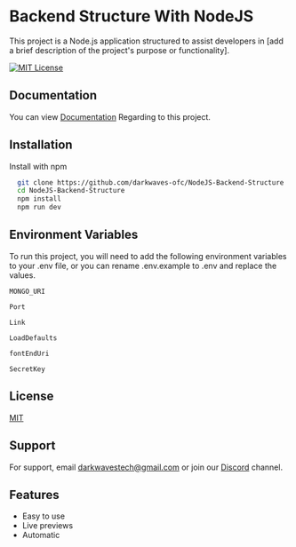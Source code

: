 Backend Structure With NodeJS
============

This project is a Node.js application structured to assist developers in \[add a brief description of the project's purpose or functionality\].

[![MIT License](https://img.shields.io/badge/License-MIT-green.svg)](https://choosealicense.com/licenses/mit/)


## Documentation

You can view [Documentation](#) Regarding to this project.


## Installation

Install with npm

```bash
  git clone https://github.com/darkwaves-ofc/NodeJS-Backend-Structure
  cd NodeJS-Backend-Structure
  npm install
  npm run dev
```
    
## Environment Variables

To run this project, you will need to add the following environment variables to your .env file, or you can rename .env.example to .env and replace the values.

`MONGO_URI`

`Port`

`Link`

`LoadDefaults`

`fontEndUri`

`SecretKey`


## License

[MIT](https://github.com/darkwaves-ofc/NodeJS-Backend-Structure/blob/main/LICENSE)


## Support

For support, email darkwavestech@gmail.com or join our [Discord](https://discord.gg/rrZAveRJnR) channel.


## Features

- Easy to use
- Live previews
- Automatic

